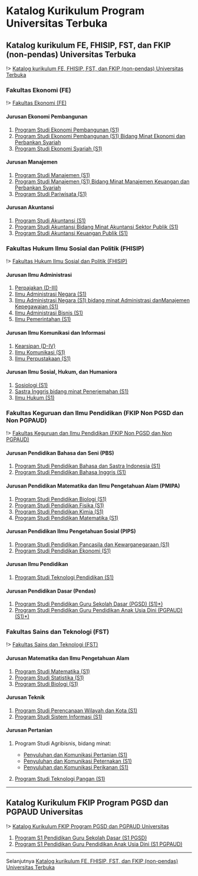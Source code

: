 # Katalog Kurikulum Program Universitas Terbuka

## Katalog kurikulum FE, FHISIP, FST, dan FKIP (non-pendas) Universitas Terbuka

!> [Katalog kurikulum FE, FHISIP, FST, dan FKIP (non-pendas) Universitas Terbuka](/katalog-non-pendas.md)

### Fakultas Ekonomi (FE)

!> [Fakultas Ekonomi (FE)](/FE/README.md)

#### Jurusan Ekonomi Pembangunan

1. [Program Studi Ekonomi Pembangunan (S1)](/FE/ekonomi-pembangunan-s1.md)
2. [Program Studi Ekonomi Pembangunan (S1) Bidang Minat Ekonomi dan Perbankan Syariah](/FE/ekonomi-pembangunan-s1-bidang-minat-ekonomi-dan-perbankan-syariah.md)
3. [Program Studi Ekonomi Syariah (S1)](/FE/ekonomi-syariah-s1.md)

#### Jurusan Manajemen

1. [Program Studi Manajemen (S1)](/FE/manajemen-s1.md)
2. [Program Studi Manajemen (S1) Bidang Minat Manajemen Keuangan dan Perbankan Syariah](/FE/manajemen-s1-bidang-minat-manajemen-keuangan-dan-perbankan-syariah.md)
3. [Program Studi Pariwisata (S1)](/FE/pariwisata-s1.md)

#### Jurusan Akuntansi

1. [Program Studi Akuntansi (S1)](/FE/akuntansi-s1.md)
2. [Program Studi Akuntansi Bidang Minat Akuntansi Sektor Publik (S1)](/FE/akuntansi-bidang-minat-akuntansi-sektor-publik-s1.md)
3. [Program Studi Akuntansi Keuangan Publik (S1)](/FE/akuntansi-keuangan-publik-s1.md)

### Fakultas Hukum Ilmu Sosial dan Politik (FHISIP)

!> [Fakultas Hukum Ilmu Sosial dan Politik (FHISIP)](/FHISIP/README.md)

#### Jurusan Ilmu Administrasi

1. [Perpajakan (D-III)](/FHISIP/perpajakan-d-iii.md)
2. [Ilmu Administrasi Negara (S1)](/FHISIP/ilmu-administrasi-negara-s1.md)
3. [Ilmu Administrasi Negara (S1) bidang minat Administrasi danManajemen Kepegawaian (S1)](/FHISIP/ilmu-administrasi-negara-s1-bidang-minat-administrasi-dan-manajemen-kepegawaian-s1.md)
4. [Ilmu Administrasi Bisnis (S1)](/FHISIP/ilmu-administrasi-bisnis-s1.md)
5. [Ilmu Pemerintahan (S1)](/FHISIP/ilmu-pemerintahan-s1.md)

#### Jurusan Ilmu Komunikasi dan Informasi

1. [Kearsipan (D-IV)](/FHISIP/kearsipan-d-iv.md)
2. [Ilmu Komunikasi (S1)](/FHISIP/ilmu-komunikasi-s1.md)
3. [Ilmu Perpustakaan (S1)](/FHISIP/ilmu-perpustakaan-s1.md)

#### Jurusan Ilmu Sosial, Hukum, dan Humaniora

1. [Sosiologi (S1)](/FHISIP/sosiologi-s1.md)
2. [Sastra Inggris bidang minat Penerjemahan (S1)](/FHISIP/sastra-inggris-bidang-minat-penerjemahan-s1.md)
3. [Ilmu Hukum (S1)](/FHISIP/ilmu-hukum-s1.md)

### Fakultas Keguruan dan Ilmu Pendidikan (FKIP Non PGSD dan Non PGPAUD)

!> [Fakultas Keguruan dan Ilmu Pendidikan (FKIP Non PGSD dan Non PGPAUD)](/FKIP/README-non-pendas.md)

#### Jurusan Pendidikan Bahasa dan Seni (PBS)

1. [Program Studi Pendidikan Bahasa dan Sastra Indonesia (S1)](/FKIP/pendidikan-bahasa-dan-sastra-indonesia-s1.md)
2. [Program Studi Pendidikan Bahasa Inggris (S1)](/FKIP/pendidikan-bahasa-inggris-s1.md)

#### Jurusan Pendidikan Matematika dan Ilmu Pengetahuan Alam (PMIPA)

1. [Program Studi Pendidikan Biologi (S1)](/FKIP/pendidikan-biologi-s1.md)
2. [Program Studi Pendidikan Fisika (S1)](/FKIP/pendidikan-fisika-s1.md)
3. [Program Studi Pendidikan Kimia (S1)](/FKIP/pendidikan-kimia-s1.md)
4. [Program Studi Pendidikan Matematika (S1)](/FKIP/pendidikan-matematika-s1.md)

#### Jurusan Pendidikan Ilmu Pengetahuan Sosial (PIPS)

1. [Program Studi Pendidikan Pancasila dan Kewarganegaraan (S1)](/FKIP/pendidikan-pancasila-dan-kewarganegaraan-s1.md)
2. [Program Studi Pendidikan Ekonomi (S1)](/FKIP/pendidikan-ekonomi-s1.md)

#### Jurusan Ilmu Pendidikan

1. [Program Studi Teknologi Pendidikan (S1)](/FKIP/program-studi-teknologi-pendidikan-s1.md)

#### Jurusan Pendidikan Dasar (Pendas)

1. [Program Studi Pendidikan Guru Sekolah Dasar (PGSD) (S1)*)](/FKIP/pendidikan-guru-sekolah-dasar-pgsd-s1.md)
2. [Program Studi Pendidikan Guru Pendidikan Anak Usia Dini (PGPAUD) (S1)*)](/FKIP/pendidikan-guru-pendidikan-anak-usia-dini-pgpaud-s1.md)

### Fakultas Sains dan Teknologi (FST)

!> [Fakultas Sains dan Teknologi (FST)](/FST/README.md)

#### Jurusan Matematika dan Ilmu Pengetahuan Alam

 1. [Program Studi Matematika (S1)](/FST/program-studi-matematika-s1.md)
 2. [Program Studi Statistika (S1)](/FST/program-studi-statistika-s1.md)
 3. [Program Studi Biologi (S1)](/FST/program-studi-biologi-s1.md)

#### Jurusan Teknik

1. [Program Studi Perencanaan Wilayah dan Kota (S1)](/FST/program-studi-perencanaan-wilayah-dan-kota-s1.md)
2. [Program Studi Sistem Informasi (S1)](/FST/program-studi-sistem-informasi-s1.md)

#### Jurusan Pertanian

1. Program Studi Agribisnis, bidang minat:

   - [Penyuluhan dan Komunikasi Pertanian (S1)](/FST/penyuluhan-dan-komunikasi-pertanian-s1.md)
   - [Penyuluhan dan Komunikasi Peternakan (S1)](/FST/penyuluhan-dan-komunikasi-peternakan-s1.md)
   - [Penyuluhan dan Komunikasi Perikanan (S1)](/FST/penyuluhan-dan-komunikasi-perikanan-s1.md)

2. [Program Studi Teknologi Pangan (S1)](/FST/program-studi-teknologi-pangan-s1.md)

***

## Katalog Kurikulum FKIP Program PGSD dan PGPAUD Universitas

!> [Katalog Kurikulum FKIP Program PGSD dan PGPAUD Universitas](/FKIP-pendas/README.md)

  1. [Program S1 Pendidikan Guru Sekolah Dasar (S1 PGSD)](/FKIP-pendas/s1-pgsd.md)
  2. [Program S1 Pendidikan Guru Pendidikan Anak Usia Dini (S1 PGPAUD)](/FKIP-pendas/s1-pgpaud.md)

***

Selanjutnya [Katalog kurikulum FE, FHISIP, FST, dan FKIP (non-pendas) Universitas Terbuka](/katalog-non-pendas.md)
